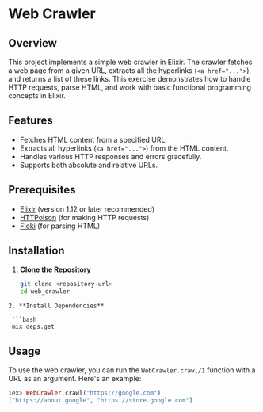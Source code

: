 # Web Crawler

## Overview

This project implements a simple web crawler in Elixir. The crawler fetches a web page from a given URL, extracts all the hyperlinks (`<a href="...">`), and returns a list of these links. This exercise demonstrates how to handle HTTP requests, parse HTML, and work with basic functional programming concepts in Elixir.

## Features

- Fetches HTML content from a specified URL.
- Extracts all hyperlinks (`<a href="...">`) from the HTML content.
- Handles various HTTP responses and errors gracefully.
- Supports both absolute and relative URLs.


## Prerequisites

- [Elixir](https://elixir-lang.org/install.html) (version 1.12 or later recommended)
- [HTTPoison](https://github.com/edgurgel/httpoison) (for making HTTP requests)
- [Floki](https://github.com/philss/floki) (for parsing HTML)

## Installation

1. **Clone the Repository**

   ```bash
   git clone <repository-url>
   cd web_crawler
  ```
2. **Install Dependencies**

   ```bash
   mix deps.get
   ```

## Usage

To use the web crawler, you can run the `WebCrawler.crawl/1` function with a URL as an argument. Here's an example:

```elixir
iex> WebCrawler.crawl("https://google.com")
["https://about.google", "https://store.google.com"]
```
